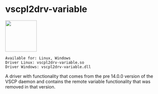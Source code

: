 # vscpl2drv-variable

<img src="https://vscp.org/images/logo.png" width="100">

    Available for: Linux, Windows
    Driver Linux: vscpl2drv-variable.so
    Driver Windows: vscpl2drv-variable.dll

A driver with functionality that comes from the pre 14.0.0 version of the VSCP daemon and contains the remote variable functionality that was removed in that version.
